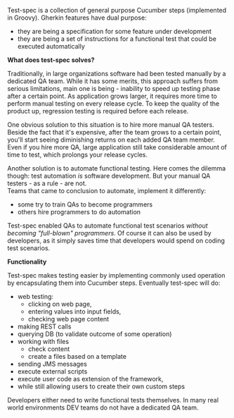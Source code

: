 
Test-spec is a collection of general purpose Cucumber steps (implemented in Groovy).
Gherkin features have dual purpose: 
* they are being a specification for some feature under development
* they are being a set of instructions for a functional test that could be executed automatically 


**What does test-spec solves?**

Traditionally, in large organizations software had been tested manually by a dedicated QA team.
While it has some merits, this approach suffers from serious limitations, 
main one is being - inability to speed up testing phase after a certain point. 
As application grows larger, it requires more time to perform manual testing on every release cycle.
To keep the quality of the product up, regression testing is required before each release.

One obvious solution to this situation is to hire more manual QA testers.
Beside the fact that it's expensive, after the team grows to a certain point, 
you'll start seeing diminishing returns on each added QA team member.
Even if you hire more QA, large application still take considerable amount of time to test,
which prolongs your release cycles. 

Another solution is to automate functional testing.
Here comes the dilemma though: test automation _is_ software development.
But your manual QA testers - as a rule - are not.  
Teams that came to conclusion to automate, implement it differently: 
* some try to train QAs to become programmers
* others hire programmers to do automation

Test-spec enabled QAs to automate functional test scenarios _without becoming "full-blown" programmers_.
Of course it can also be used by developers, as it simply saves time that developers would spend on coding test scenarios.  


**Functionality**

Test-spec makes testing easier by implementing commonly used operation by encapsulating them into Cucumber steps.
Eventually test-spec will do:
* web testing:
    * clicking on web page, 
    * entering values into input fields, 
    * checking web page content
* making REST calls
* querying DB (to validate outcome of some operation)
* working with files
    * check content
    * create a files based on a template
* sending JMS messages
* execute external scripts
* execute user code as extension of the framework, 
* while still allowing users to create their own custom steps 

Developers either need to write functional tests themselves.
In many real world environments DEV teams do not have a dedicated QA team.
